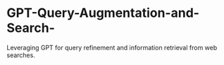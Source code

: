 # GPT-Query-Augmentation-and-Search-
Leveraging GPT for query refinement and information retrieval from web searches.
